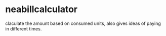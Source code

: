 # neabillcalculator
claculate the amount based on consumed units, also gives ideas of paying in different times.
